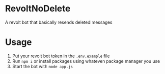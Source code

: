 # RevoltNoDelete
A revolt bot that basically resends deleted messages

# Usage
1. Put your revolt bot token in the `.env.example` file
2. Run `npm i` or install packages using whateven package manager you use
3. Start the bot with `node app.js`